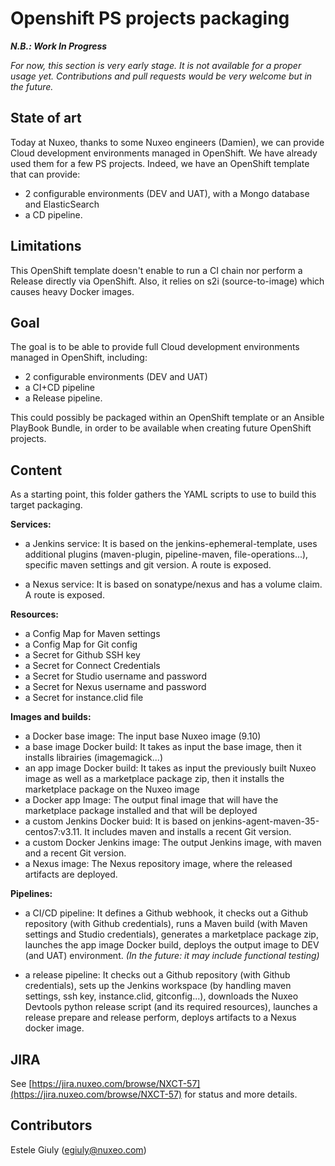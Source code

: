 # Openshift PS projects packaging


***N.B.: Work In Progress***

*For now, this section is very early stage. It is not available for a proper usage yet. Contributions and pull requests would be very welcome but in the future.*


## State of art

Today at Nuxeo, thanks to some Nuxeo engineers (Damien), we can provide Cloud development environments managed in OpenShift. We have already used them for a few PS projects. Indeed, we have an OpenShift template that can provide:

- 2 configurable environments (DEV and UAT), with a Mongo database and ElasticSearch
- a CD pipeline.


## Limitations

This OpenShift template doesn't enable to run a CI chain nor perform a Release directly via OpenShift. Also, it relies on s2i (source-to-image) which causes heavy Docker images.


## Goal

The goal is to be able to provide full Cloud development environments managed in OpenShift, including:

- 2 configurable environments (DEV and UAT)
- a CI+CD pipeline
- a Release pipeline.

This could possibly be packaged within an OpenShift template or an Ansible PlayBook Bundle, in order to be available when creating future OpenShift projects.


## Content

As a starting point, this folder gathers the YAML scripts to use to build this target packaging.

**Services:**

- a Jenkins service: It is based on the jenkins-ephemeral-template, uses additional plugins (maven-plugin, pipeline-maven, file-operations...), specific maven settings and git version. A route is exposed.

- a Nexus service: It is based on sonatype/nexus and has a volume claim. A route is exposed.

**Resources:**

- a Config Map for Maven settings
- a Config Map for Git config
- a Secret for Github SSH key
- a Secret for Connect Credentials
- a Secret for Studio username and password
- a Secret for Nexus username and password
- a Secret for instance.clid file

**Images and builds:**

- a Docker base image: The input base Nuxeo image (9.10)
- a base image Docker build: It takes as input the base image, then it installs librairies (imagemagick...)
- an app image Docker build: It takes as input the previously built Nuxeo image as well as a marketplace package zip, then it installs the marketplace package on the Nuxeo image
- a Docker app Image: The output final image that will have the marketplace package installed and that will be deployed
- a custom Jenkins Docker buid: It is based on jenkins-agent-maven-35-centos7:v3.11. It includes maven and installs a recent Git version.
- a custom Docker Jenkins image: The output Jenkins image, with maven and a recent Git version.
- a Nexus image: The Nexus repository image, where the released artifacts are deployed.

**Pipelines:**

- a CI/CD pipeline: It defines a Github webhook, it checks out a Github repository (with Github credentials), runs a Maven build (with Maven settings and Studio credentials), generates a marketplace package zip, launches the app image Docker build, deploys the output image to DEV (and UAT) environment. *(In the future: it may include functional testing)*

- a release pipeline: It checks out a Github repository (with Github credentials), sets up the Jenkins workspace (by handling maven settings, ssh key, instance.clid, gitconfig...), downloads the Nuxeo Devtools python release script (and its required resources), launches a release prepare and release perform, deploys artifacts to a Nexus docker image.


## JIRA

See [https://jira.nuxeo.com/browse/NXCT-57](https://jira.nuxeo.com/browse/NXCT-57) for status and more details.


## Contributors

Estele Giuly (egiuly@nuxeo.com)


